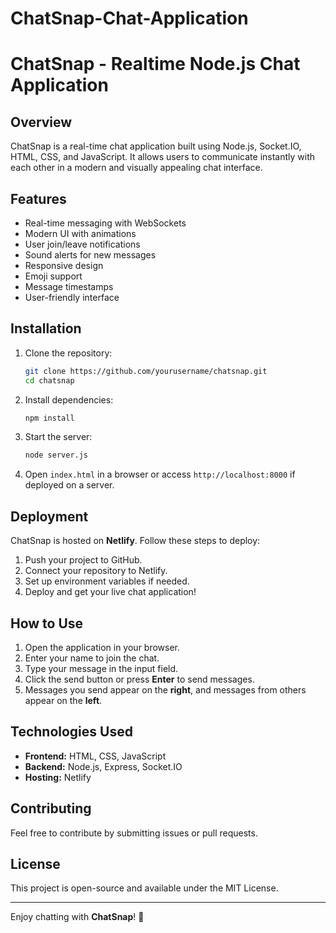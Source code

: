 # ChatSnap-Chat-Application

# ChatSnap - Realtime Node.js Chat Application

## Overview
ChatSnap is a real-time chat application built using Node.js, Socket.IO, HTML, CSS, and JavaScript. It allows users to communicate instantly with each other in a modern and visually appealing chat interface.

## Features
- Real-time messaging with WebSockets
- Modern UI with animations
- User join/leave notifications
- Sound alerts for new messages
- Responsive design
- Emoji support
- Message timestamps
- User-friendly interface

## Installation
1. Clone the repository:
   ```sh
   git clone https://github.com/yourusername/chatsnap.git
   cd chatsnap
   ```
2. Install dependencies:
   ```sh
   npm install
   ```
3. Start the server:
   ```sh
   node server.js
   ```
4. Open `index.html` in a browser or access `http://localhost:8000` if deployed on a server.

## Deployment
ChatSnap is hosted on **Netlify**. Follow these steps to deploy:
1. Push your project to GitHub.
2. Connect your repository to Netlify.
3. Set up environment variables if needed.
4. Deploy and get your live chat application!

## How to Use
1. Open the application in your browser.
2. Enter your name to join the chat.
3. Type your message in the input field.
4. Click the send button or press **Enter** to send messages.
5. Messages you send appear on the **right**, and messages from others appear on the **left**.

## Technologies Used
- **Frontend:** HTML, CSS, JavaScript
- **Backend:** Node.js, Express, Socket.IO
- **Hosting:** Netlify

## Contributing
Feel free to contribute by submitting issues or pull requests.

## License
This project is open-source and available under the MIT License.

---
Enjoy chatting with **ChatSnap**! 🚀

